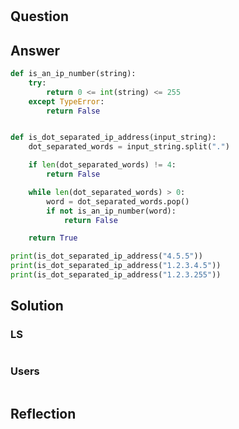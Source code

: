 # 

## Question

## Answer

```python
def is_an_ip_number(string):
    try:
        return 0 <= int(string) <= 255
    except TypeError:
        return False


def is_dot_separated_ip_address(input_string):
    dot_separated_words = input_string.split(".")

    if len(dot_separated_words) != 4:
        return False

    while len(dot_separated_words) > 0:
        word = dot_separated_words.pop()
        if not is_an_ip_number(word):
            return False

    return True

print(is_dot_separated_ip_address("4.5.5"))
print(is_dot_separated_ip_address("1.2.3.4.5"))
print(is_dot_separated_ip_address("1.2.3.255"))
```

## Solution

### LS

```python

```

### Users

```python

```

## Reflection
